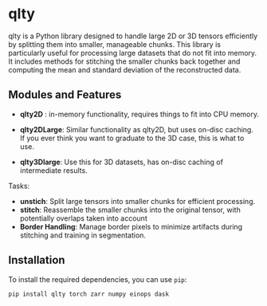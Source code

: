 # qlty

qlty is a Python library designed to handle large 2D or 3D tensors efficiently by splitting them into smaller, manageable chunks. This library is particularly useful for processing large datasets that do not fit into memory. It includes methods for stitching the smaller chunks back together and computing the mean and standard deviation of the reconstructed data.

## Modules and Features
- **qlty2D** : in-memory functionality, requires things to fit into CPU memory. 

- **qlty2DLarge**: Similar functionality as qlty2D, but uses on-disc caching. If you ever think you want to graduate to the 3D case, this is what to use.

- **qlty3Dlarge**: Use this for 3D datasets, has on-disc caching of intermediate results.

Tasks:
- **unstich**: Split large tensors into smaller chunks for efficient processing.
- **stitch**: Reassemble the smaller chunks into the original tensor, with potentially overlaps taken into account
- **Border Handling**: Manage border pixels to minimize artifacts during stitching and training in segmentation.

## Installation

To install the required dependencies, you can use `pip`:

```bash
pip install qlty torch zarr numpy einops dask


